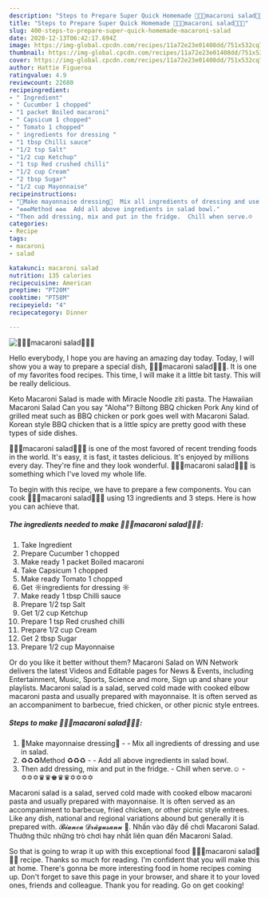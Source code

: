 ```yaml
---
description: "Steps to Prepare Super Quick Homemade 🌟🌟🌟macaroni salad🌟🌟🌟"
title: "Steps to Prepare Super Quick Homemade 🌟🌟🌟macaroni salad🌟🌟🌟"
slug: 400-steps-to-prepare-super-quick-homemade-macaroni-salad
date: 2020-12-13T06:42:17.694Z
image: https://img-global.cpcdn.com/recipes/11a72e23e01408dd/751x532cq70/🌟🌟🌟macaroni-salad🌟🌟🌟-recipe-main-photo.jpg
thumbnail: https://img-global.cpcdn.com/recipes/11a72e23e01408dd/751x532cq70/🌟🌟🌟macaroni-salad🌟🌟🌟-recipe-main-photo.jpg
cover: https://img-global.cpcdn.com/recipes/11a72e23e01408dd/751x532cq70/🌟🌟🌟macaroni-salad🌟🌟🌟-recipe-main-photo.jpg
author: Hattie Figueroa
ratingvalue: 4.9
reviewcount: 22680
recipeingredient:
- " Ingredient"
- " Cucumber 1 chopped"
- "1 packet Boiled macaroni"
- " Capsicum 1 chopped"
- " Tomato 1 chopped"
- " ingredients for dressing "
- "1 tbsp Chilli sauce"
- "1/2 tsp Salt"
- "1/2 cup Ketchup"
- "1 tsp Red crushed chilli"
- "1/2 cup Cream"
- "2 tbsp Sugar"
- "1/2 cup Mayonnaise"
recipeinstructions:
- "🔺Make mayonnaise dressing🔺  Mix all ingredients of dressing and use in salad."
- "♻♻♻Method ♻♻♻  Add all above ingredients in salad bowl."
- "Then add dressing, mix and put in the fridge.  Chill when serve.☺   ✡✡✡♛♛♚♛♛✡✡✡✡"
categories:
- Recipe
tags:
- macaroni
- salad

katakunci: macaroni salad 
nutrition: 135 calories
recipecuisine: American
preptime: "PT20M"
cooktime: "PT58M"
recipeyield: "4"
recipecategory: Dinner

---
```



![🌟🌟🌟macaroni salad🌟🌟🌟](https://img-global.cpcdn.com/recipes/11a72e23e01408dd/751x532cq70/🌟🌟🌟macaroni-salad🌟🌟🌟-recipe-main-photo.jpg)

Hello everybody, I hope you are having an amazing day today. Today, I will show you a way to prepare a special dish, 🌟🌟🌟macaroni salad🌟🌟🌟. It is one of my favorites food recipes. This time, I will make it a little bit tasty. This will be really delicious.

Keto Macaroni Salad is made with Miracle Noodle ziti pasta. The Hawaiian Macaroni Salad Can you say &#34;Aloha&#34;? Biltong BBQ chicken Pork Any kind of grilled meat such as BBQ chicken or pork goes well with Macaroni Salad. Korean style BBQ chicken that is a little spicy are pretty good with these types of side dishes.

🌟🌟🌟macaroni salad🌟🌟🌟 is one of the most favored of recent trending foods in the world. It's easy, it is fast, it tastes delicious. It's enjoyed by millions every day. They're fine and they look wonderful. 🌟🌟🌟macaroni salad🌟🌟🌟 is something which I've loved my whole life.


To begin with this recipe, we have to prepare a few components. You can cook 🌟🌟🌟macaroni salad🌟🌟🌟 using 13 ingredients and 3 steps. Here is how you can achieve that.

<!--inarticleads1-->

##### The ingredients needed to make 🌟🌟🌟macaroni salad🌟🌟🌟:

1. Take  Ingredient
1. Prepare  Cucumber 1 chopped
1. Make ready 1 packet Boiled macaroni
1. Take  Capsicum 1 chopped
1. Make ready  Tomato 1 chopped
1. Get  ☼ingredients for dressing ☼
1. Make ready 1 tbsp Chilli sauce
1. Prepare 1/2 tsp Salt
1. Get 1/2 cup Ketchup
1. Prepare 1 tsp Red crushed chilli
1. Prepare 1/2 cup Cream
1. Get 2 tbsp Sugar
1. Prepare 1/2 cup Mayonnaise


Or do you like it better without them? Macaroni Salad on WN Network delivers the latest Videos and Editable pages for News &amp; Events, including Entertainment, Music, Sports, Science and more, Sign up and share your playlists. Macaroni salad is a salad, served cold made with cooked elbow macaroni pasta and usually prepared with mayonnaise. It is often served as an accompaniment to barbecue, fried chicken, or other picnic style entrees. 

<!--inarticleads2-->

##### Steps to make 🌟🌟🌟macaroni salad🌟🌟🌟:

1. 🔺Make mayonnaise dressing🔺 -  - Mix all ingredients of dressing and use in salad.
1. ♻♻♻Method ♻♻♻ -  - Add all above ingredients in salad bowl.
1. Then add dressing, mix and put in the fridge.  - Chill when serve.☺  -  ✡✡✡♛♛♚♛♛✡✡✡✡


Macaroni salad is a salad, served cold made with cooked elbow macaroni pasta and usually prepared with mayonnaise. It is often served as an accompaniment to barbecue, fried chicken, or other picnic style entrees. Like any dish, national and regional variations abound but generally it is prepared with. 𝓑𝓲𝓪𝓷𝓬𝓪 𝓓𝓻𝓪̃𝓰𝓾𝓼𝓪𝓷𝓾 🌟. Nhấn vào đây để chơi Macaroni Salad. Thưởng thức những trò chơi hay nhất liên quan đến Macaroni Salad. 

So that is going to wrap it up with this exceptional food 🌟🌟🌟macaroni salad🌟🌟🌟 recipe. Thanks so much for reading. I'm confident that you will make this at home. There's gonna be more interesting food in home recipes coming up. Don't forget to save this page in your browser, and share it to your loved ones, friends and colleague. Thank you for reading. Go on get cooking!
